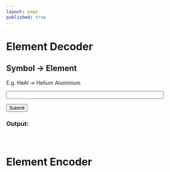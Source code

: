 ```yaml
---
layout: page
published: true
---
```


<h1>Element Decoder</h1>

<script>
const ELEMENTS = {'Te': 'Tellurium', 'V': 'Vanadium', 'Ta': 'Tantalum', 'Rb': 'Rubidium', 'Tb': 'Terbium', 'K': 'Potassium', 'Kr': 'Krypton', 'Md': 'Mendelevium', 'Cn': 'Copernicium', 'Be': 'Beryllium', 'O': 'Oxygen', 'F': 'Fluorine', 'Nb': 'Niobium', 'Tl': 'Thallium', 'Ne': 'Neon', 'N': 'Nitrogen', 'Rg': 'Roentgenium', 'Ag': 'Silver', 'Rn': 'Radon', 'Ba': 'Barium', 'Cu': 'Copper', 'Dy': 'Dysprosium', 'Po': 'Polonium', 'Mg': 'Magnesium', 'Pt': 'Platinum', 'Cr': 'Chromium', 'Uuo': 'Ununoctium', 'Ho': 'Holmium', 'Cm': 'Curium', 'Os': 'Osmium', 'Ir': 'Iridium', 'S': 'Sulfur', 'Am': 'Americium', 'Uus': 'Ununseptium', 'Lv': 'Livermorium', 'Se': 'Selenium', 'C': 'Carbon', 'Yb': 'Ytterbium', 'Es': 'Einsteinium', 'Re': 'Rhenium', 'Sr': 'Strontium', 'Ni': 'Nickel', 'He': 'Helium', 'Sc': 'Scandium', 'P': 'Phosphorus', 'Ds': 'Darmstadtium', 'Sn': 'Tin', 'Ce': 'Cerium', 'Pr': 'Praseodymium', 'Pm': 'Promethium', 'Zr': 'Zirconium', 'As': 'Arsenic', 'Th': 'Thorium', 'Lu': 'Lutetium', 'Si': 'Silicon', 'Pd': 'Palladium', 'Pa': 'Protactinium', 'B': 'Boron', 'Uut': 'Ununtrium', 'Ge': 'Germanium', 'Er': 'Erbium', 'Zn': 'Zinc', 'Mn': 'Manganese', 'W': 'Tungsten', 'Db': 'Dubnium', 'Al': 'Aluminium', 'H': 'Hydrogen', 'Mo': 'Molybdenum', 'Cf': 'Californium', 'At': 'Astatine', 'Pb': 'Lead', 'Hs': 'Hassium', 'Fm': 'Fermium', 'Ac': 'Actinium', 'Ru': 'Ruthenium', 'Cl': 'Chlorine', 'Mt': 'Meitnerium', 'Sm': 'Samarium', 'Xe': 'Xenon', 'Fe': 'Iron', 'Nd': 'Neodymium', 'Hg': 'Mercury', 'No': 'Nobelium', 'Co': 'Cobalt', 'Uup': 'Ununpentium', 'Cd': 'Cadmium', 'Pu': 'Plutonium', 'Lr': 'Lawrencium', 'Bh': 'Bohrium', 'Eu': 'Europium', 'Br': 'Bromine', 'Ca': 'Calcium', 'Au': 'Gold', 'Ar': 'Argon', 'Ti': 'Titanium', 'Gd': 'Gadolinium', 'Rh': 'Rhodium', 'Fl': 'Flerovium', 'In': 'Indium', 'Rf': 'Rutherfordium', 'Bk': 'Berkelium', 'Np': 'Neptunium', 'Na': 'Sodium', 'Ra': 'Radium', 'Fr': 'Francium', 'I': 'Iodine', 'Cs': 'Caesium', 'Tc': 'Technetium', 'Y': 'Yttrium', 'Sg': 'Seaborgium', 'Ga': 'Gallium', 'Bi': 'Bismuth', 'La': 'Lanthanum', 'Hf': 'Hafnium', 'U': 'Uranium', 'Sb': 'Antimony', 'Tm': 'Thulium', 'Li': 'Lithium'}

</script>

<h2>Symbol -> Element</h2>

<p>E.g. HeAl -> Helium Aluminium</p>

<form onsubmit="symbolDecode(); return false">
  <p>
    <input id="symbol" size="50">
  </p>
  <input type="submit"/>
  <h3>Output: </h3>
</form>

<div id="symbol-output" style="margin-top: 10px; padding: 10px 5px; color: #444; line-height: 1.5;"></div>

<script>
  var f = document.forms[0];

  function solution(word){
    var find = word.trim().replace(" ", "").match(/[A-Z][a-z]*/g)
    try{
      return find.map(x => ELEMENTS[x]).join(" ")
    }
    catch(error){
      return "Doesn't exist"
    }
  }
  
  function symbolDecode() {

    var symbolOutput = document.querySelector('#symbol-output');

    var result = solution(f.symbol.value);
   
    window.setTimeout(_ => {
      symbolOutput.innerHTML = result
    })
  }
</script>


<h1>Element Encoder</h1>
